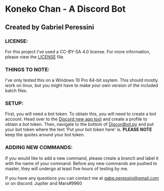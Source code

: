 # Koneko Chan - A Discord Bot
## Created by Gabriel Peressini



### LICENSE:
For this project I've used a CC-BY-SA 4.0 license. For more information, please view the [LICENSE](LICENSE) file.

### THINGS TO NOTE:
I've only tested this on a Windows 10 Pro 64-bit ssytem. This should mostly work on linux, but you might have to make your own version of the included batch files.


### SETUP:
First, you will need a bot token. To obtain this, you will need to create a bot account. Head over to the 
[Discord new app tool](https://discordapp.com/developers/applications/me/create) and create a profile to obtain a bot token.
Then, navigate to the bottom of [Discordbot.py](Discordbot.py) and put your bot token where the text 'Put your bot token here' is. 
**PLEASE NOTE** keep the quotes around your bot token.


### ADDING NEW COMMANDS:
If you would like to add a new command, please create a branch and label it with the name of your command. Before any new commands are pushed to master, they will undergo at least five hours of testing by me.


If you have any questions you can contact me at gabe.peressini@gmail.com or on discord: Jupiter and Mars#9960
